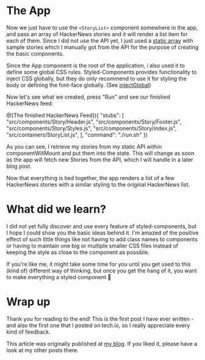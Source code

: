 # The App

Now we just have to use the `<StoryList>` component somewhere in the app, and pass an array of HackerNews stories and it will render a list item for each of them. Since I did not use the API yet, I just used a [static array](https://github.com/areiterer/hackernews-client/blob/master/src/api.js) with sample stories which I manually got from the API for the purpose of creating the basic components.

Since the App component is the root of the application, i also used it to define some global CSS rules. Styled-Components provides functionality to inject CSS globally, but they do only recommend to use it for styling the body or defining the font-face globally. (See [injectGlobal](https://www.styled-components.com/docs/api#injectglobal))

Now let's see what we created, press "Run" and see our finished HackerNews feed:

@[The finished HackerNews Feed]({ 
    "stubs": [
        "src/components/Story/Header.js",
        "src/components/Story/Footer.js",
        "src/components/Story/Styles.js",
        "src/components/Story/index.js",
        "src/containers/StoryList.js",
    ], 
    "command": "./run.sh"
})

As you can see, I retrieve my stories from my static API within componentWillMount and put them into the state. This will change as soon as the app will fetch new Stories from the API, which I will handle in a later blog post.

Now that everything is tied together, the app renders a list of a few HackerNews stories with a similar styling to the original HackerNews list.

# What did we learn?

I did not yet fully discover and use every feature of styled-components, but I hope I could show you the basic ideas behind it. I'm amazed of the positive effect of such little things like not having to add class names to components or having to maintain one big or multiple smaller CSS files instead of keeping the style as close to the component as possible.

If you're like me, it might take some time for you until you get used to this (kind of) different way of thinking, but once you get the hang of it, you want to make everything a styled component 🙂

# Wrap up 
Thank you for reading to the end! This is the first post I have ever written - and also the first one that I posted on tech.io, so I really appreciate every kind of feedback. 

This article was originally published at [my blog](http://www.andreasreiterer.at/web-development/styled-components-hackernews-feed/). If you liked it, please have a look at my other posts there.